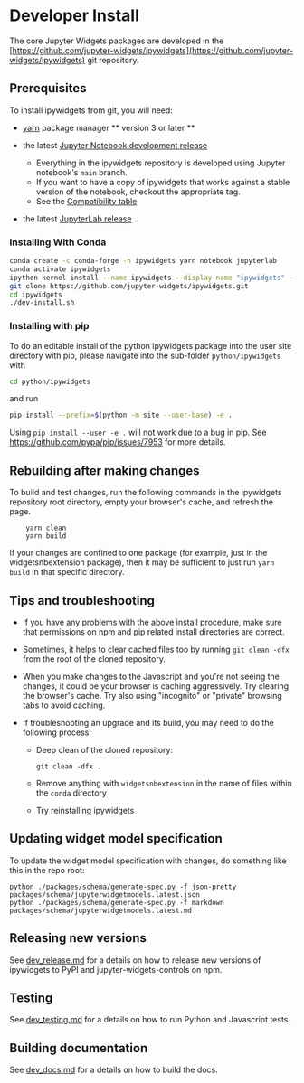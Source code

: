 # Developer Install

The core Jupyter Widgets packages are developed in the
[https://github.com/jupyter-widgets/ipywidgets](https://github.com/jupyter-widgets/ipywidgets) git repository.

## Prerequisites

To install ipywidgets from git, you will need:

- [yarn](https://yarnpkg.com/) package manager ** version 3 or later **

- the latest [Jupyter Notebook development release](https://github.com/jupyter/notebook/releases)

  - Everything in the ipywidgets repository is developed using Jupyter
    notebook's `main` branch.
  - If you want to have a copy of ipywidgets that works against a stable
    version of the notebook, checkout the appropriate tag.
  - See the
    [Compatibility table](https://github.com/jupyter-widgets/ipywidgets#compatibility)

- the latest [JupyterLab release](https://github.com/jupyterlab/jupyterlab/releases)

### Installing With Conda

```bash
conda create -c conda-forge -n ipywidgets yarn notebook jupyterlab
conda activate ipywidgets
ipython kernel install --name ipywidgets --display-name "ipywidgets" --sys-prefix
git clone https://github.com/jupyter-widgets/ipywidgets.git
cd ipywidgets
./dev-install.sh
```

### Installing with pip

To do an editable install of the python ipywidgets package into the user site directory with pip, please navigate into the sub-folder `python/ipywidgets` with

```bash
cd python/ipywidgets
```

and run

```bash
pip install --prefix=$(python -m site --user-base) -e .
```

Using `pip install --user -e .` will not work due to a bug in pip. See https://github.com/pypa/pip/issues/7953 for more details.

## Rebuilding after making changes

To build and test changes, run the following commands in the ipywidgets repository root directory, empty your browser's cache, and refresh the page.

        yarn clean
        yarn build

If your changes are confined to one package (for example, just in the widgetsnbextension package), then it may be sufficient to just run `yarn build` in that specific directory.

## Tips and troubleshooting

- If you have any problems with the above install procedure, make sure that
  permissions on npm and pip related install directories are correct.

- Sometimes, it helps to clear cached files too by running `git clean -dfx`
  from the root of the cloned repository.

- When you make changes to the Javascript and you're not seeing the changes,
  it could be your browser is caching aggressively. Try clearing the browser's
  cache. Try also using "incognito" or "private" browsing tabs to avoid
  caching.

- If troubleshooting an upgrade and its build, you may need to do the
  following process:

  - Deep clean of the cloned repository:

    ```
    git clean -dfx .
    ```

  - Remove anything with `widgetsnbextension` in the name of files within
    the `conda` directory

  - Try reinstalling ipywidgets

## Updating widget model specification

To update the widget model specification with changes, do something like this in the repo root:

```
python ./packages/schema/generate-spec.py -f json-pretty packages/schema/jupyterwidgetmodels.latest.json
python ./packages/schema/generate-spec.py -f markdown packages/schema/jupyterwidgetmodels.latest.md
```

## Releasing new versions

See [dev_release.md](dev_release.md) for a details on how to release new versions of ipywidgets to PyPI and jupyter-widgets-controls on npm.

## Testing

See [dev_testing.md](dev_testing.md) for a details on how to run Python and Javascript tests.

## Building documentation

See [dev_docs.md](dev_docs.md) for a details on how to build the docs.
